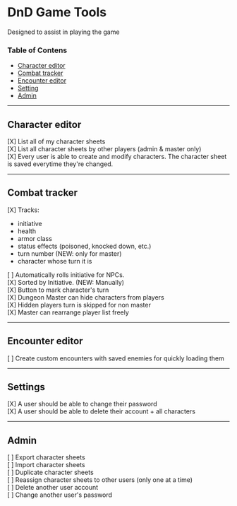 # DnD Game Tools

Designed to assist in playing the game

### Table of Contens
- [Character editor](#character-editor)
- [Combat tracker](#combat-tracker)
- [Encounter editor](#encounter-editor)
- [Setting](#settings)
- [Admin](#admin)

---

## Character editor

[X] List all of my character sheets  
[X] List all character sheets by other players (admin & master only)  
[X] Every user is able to create and modify characters. The character sheet is saved 
everytime they're changed.

---

## Combat tracker

[X] Tracks:
* initiative
* health
* armor class
* status effects (poisoned, knocked down, etc.)
* turn number (NEW: only for master)
* character whose turn it is

[ ] Automatically rolls initiative for NPCs.  
[X] Sorted by Initiative. (NEW: Manually)  
[X] Button to mark character's turn  
[X] Dungeon Master can hide characters from players  
[X] Hidden players turn is skipped for non master  
[X] Master can rearrange player list freely  

---

## Encounter editor

[ ] Create custom encounters with saved enemies for quickly loading them

---

## Settings

[X] A user should be able to change their password  
[X] A user should be able to delete their account + all characters

---

## Admin 

[ ] Export character sheets  
[ ] Import character sheets  
[ ] Duplicate character sheets  
[ ] Reassign character sheets to other users (only one at a time)  
[ ] Delete another user account  
[ ] Change another user's password  
